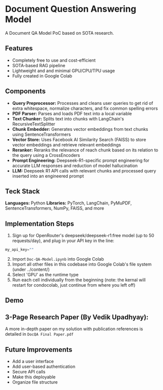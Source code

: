 # Document Question Answering Model

A Document QA Model PoC based on SOTA research.

## Features
- Completely free to use and cost-efficient
- SOTA-based RAG pipeline
- Lightweight and and minimal GPU/CPU/TPU usage
- Fully created in Google Colab

## Components
- **Query Preprocessor:** Processes and cleans user queries to get rid of extra whitespace, normalize characters, and fix common spelling errors
- **PDF Parser:** Parses and loads PDF text into a local variable
- **Text Chunker:** Splits text into chunks with LangChain's RecursiveTextSplitter
- **Chunk Embedder:** Generates vector embeddings from text chunks using SentenceTransformers
- **Vector Store:** Uses Facebook AI Similarity Search (FAISS) to store vector embeddings and retrieve relevant embeddings
- **Reranker:** Reranks the relevance of reach chunk based on its relation to the query using a CrossEncoders
- **Prompt Engineering:** Deepseek-R1-specific prompt engineering for accurate LLM responses and reduction of model hallucination
- **LLM:** Deepseek R1 API calls with relevant chunks and processed query inserted into an engineered prompt

## Teck Stack
**Languages:** Python
**Libraries:** PyTorch, LangChain, PyMuPDF, SentenceTransformers, NumPy, FAISS, and more

## Implementation Steps
1. Sign up for OpenRouter's deepseek/deepseek-r1:free model (up to 50 requests/day), and plug in your API key in the line:
```python
my_api_key=""
```
2. Import `Doc-QA-Model.ipynb` into Google Colab
3. Import all other files in this codebase into Google Colab's file system (under ../content/)
4. Select 'GPU' as the runtime type
5. Run each cell individually from the beginning (note: the kernal will restart for condocolab, just continue from where you left off)

## Demo


## 3-Page Research Paper (By Vedik Upadhyay):
A more in-depth paper on my solution with publication references is detailed in `DocQA Final Paper.pdf`

## Future Improvements
- Add a user interface
- Add user-based authentication
- Secure API calls
- Make this deployable
- Organize file structure